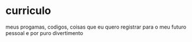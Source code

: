 # curriculo
meus progamas, codigos, coisas que eu quero registrar para o meu futuro pessoal e por puro divertimento 
